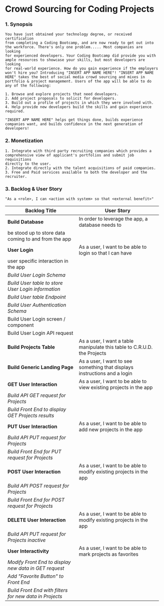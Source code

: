 # Crowd Sourcing for Coding Projects

### 1. Synopsis

    You have just obtained your technology degree, or received certification
    from completing a Coding Bootcamp, and are now ready to get out into 
    the workforce. There's only one problem..... Most companies are looking 
    for experienced developers. Your Coding Bootcamp did provide you with 
    ample resources to showcase your skills, but most developers are looking
    for real-world experience. How do you gain experience if the employers
    won't hire you? Introducing "INSERT APP NAME HERE"! "INSERT APP NAME 
    HERE" takes the best of social media crowd sourcing and mixes in 
    portfolio & project management. Users of the app will be able to do 
    any of the following:

    1. Browse and explore projects that need developers.
    2. Add project proposals to solicit for developers.
    3. Build out a profile of projects in which they were involved with.
    4. Help provide new developers build the skills and gain experience 
    required.

    "INSERT APP NAME HERE" helps get things done, builds experience 
    companies want, and builds confidence in the next generation of developers!

### 2. Monetization

    1. Integrate with third party recruiting companies which provides a 
    comprehensive view of applicant's portfolios and submit job requisitions 
    directly to the user.
    2. Integrate directly with the talent acquisitions of paid companies. 
    3. Free and Paid services available to both the developer and the recruiter. 

### 3. Backlog & User Story

    "As a <role>, I can <action with system> so that <external benefit>"

| Backlog Title | User Story |
| ------------------- | ------------------- |
| **Build Database** | In order to leverage the app, a database needs to 
be stood up to store data coming to and from the app |
| **User Login** | As a user, I want to be able to login so that I can have 
user specific interaction in the app |
| *Build User Login Schema* |  |
| *Build User table to store User Login information* |  |
| *Build User table Endpoint* |  |
| *Build User Authentication Schema* |  |
| Build User Login screen / component |  |
| Build User Login API request |  |
| **Build Projects Table** | As a user, I want a table manipulate this table to C.R.U.D. the Projects |
| **Build Generic Landing Page** | As a user, I want to see something that displays instructions and a login |
| **GET User Interaction** | As a user, I want to be able to view existing projects in the app |
| *Build API GET request for Projects* |  |
| *Build Front End to display GET Projects results* |  |
| **PUT User Interaction** | As a user, I want to be able to add new projects in the app |
| *Build API PUT request for Projects* |  |
| *Build Front End for PUT request for Projects* |  |
| **POST User Interaction** | As a user, I want to be able to modify existing projects in the app |
| *Build API POST request for Projects* |  |
| *Build Front End for POST request for Projects* |  |
| **DELETE User Interaction** | As a user, I want to be able to modify existing projects in the app |
| *Build API PUT request for Projects inactive* |  |
| **User Interactivity** | As a user, I want to be able to mark projects as favorites |
| *Modify Front End to display new data in GET request* |  |
| *Add "Favorite Button" to Front End* |  |
| *Build Front End with filters for new data in Projects* |  |